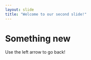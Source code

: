 ```yaml
---
layout: slide
title: "Welcome to our second slide!"
---
```

# Something new
Use the left arrow to go back!
